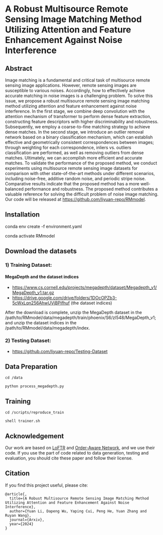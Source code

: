 # A Robust Multisource Remote Sensing Image Matching Method Utilizing Attention and Feature Enhancement Against Noise Interference




## Abstract 
Image matching is a fundamental and critical task of multisource remote sensing image applications. However, remote sensing images are susceptible to various noises. Accordingly, how to effectively achieve accurate matching in noise images is a challenging problem. To solve this issue, we propose a robust multisource remote sensing image matching method utilizing attention and feature enhancement against noise interference. In the first stage, we combine deep convolution with the attention mechanism of transformer to perform dense feature extraction, constructing feature descriptors with higher discriminability and robustness. Subsequently, we employ a coarse-to-fine matching strategy to achieve dense matches. In the second stage, we introduce an outlier removal network based on a binary classification mechanism, which can establish effective and geometrically consistent correspondences between images; through weighting for each correspondence, inliers vs. outliers classification are performed, as well as removing outliers from dense matches. Ultimately, we can accomplish more efficient and accurate matches. To validate the performance of the proposed method, we conduct experiments using multisource remote sensing image datasets for comparison with other state-of-the-art methods under different scenarios, including noise-free, additive random noise, and periodic stripe noise. Comparative results indicate that the proposed method has a more well-balanced performance and robustness. The proposed method contributes a valuable reference for solving the difficult problem of noise image matching. Our code will be released at https://github.com/liyuan-repo/RMmodel.


## Installation 

conda env create -f environment.yaml

conda activate RMmodel   

## Download the datasets

### 1) Training Dataset:
#### MegaDepth and the dataset indices   

- https://www.cs.cornell.edu/projects/megadepth/dataset/Megadepth_v1/MegaDepth_v1.tar.gz
- https://drive.google.com/drive/folders/1DOcOPZb3-5cWxLqn256AhwUVjBPifhuf (the dataset indices)

After the download is complete, unzip the MegaDepth dataset in the /path/to/RMmodel/data/megadepth/train/phoenix/S6/zl548/MegaDepth_v1; 
and unzip the dataset indices in the /path/to/RMmodel/data/megadepth/index.



### 2) Testing Dataset:
- https://github.com/liyuan-repo/Testing-Dataset


## Data Preparation

```cd /data```

```python process_megadepth.py```


## Training
```cd /scripts/reproduce_train```

``` shell trainer.sh ```

      
## Acknowledgement
Our work are based on [LoFTR](https://github.com/zju3dv/LoFTR) and [Order-Aware Network](https://github.com/zjhthu/OANet), and we use their code. If you use the part of code related to data generation, testing and evaluation, you should cite these paper and follow their license.


## Citation
If you find this project useful, please cite:
```
@article{,
  title={A Robust Multisource Remote Sensing Image Matching Method Utilizing Attention and Feature Enhancement Against Noise Interference},
  author={Yuan Li, Dapeng Wu, Yaping Cui, Peng He, Yuan Zhang and Ruyan Wang},
  journal={Arxiv},
  year={2024}
}
```
